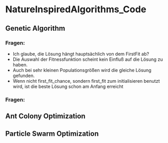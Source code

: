 # NatureInspiredAlgorithms_Code

## Genetic Algorithm
### Fragen:
* Ich glaube, die Lösung hängt hauptsächlich von dem FirstFit ab?
* Die Auswahl der Fitnessfunktion scheint kein Einfluß auf die Lösung zu haben.
* Auch bei sehr kleinen Populationsgrößen wird die gleiche Lösung gefunden.
* Wenn nicht first_fit_chance, sondern first_fit zum initialisieren benutzt wird, ist die beste Lösung schon am Anfang erreicht 
 
### Fragen:
## Ant Colony Optimization
## Particle Swarm Optimization
